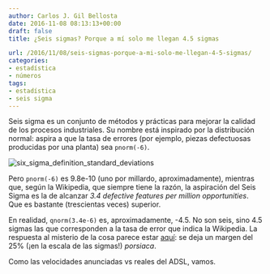 ```yaml
---
author: Carlos J. Gil Bellosta
date: 2016-11-08 08:13:13+00:00
draft: false
title: ¿Seis sigmas? Porque a mí solo me llegan 4.5 sigmas

url: /2016/11/08/seis-sigmas-porque-a-mi-solo-me-llegan-4-5-sigmas/
categories:
- estadística
- números
tags:
- estadística
- seis sigma
---
```


Seis sigma es un conjunto de métodos y prácticas para mejorar la calidad de los procesos industriales. Su nombre está inspirado por la distribución normal: aspira a que la tasa de errores (por ejemplo, piezas defectuosas producidas por una planta) sea `pnorm(-6)`.

![six_sigma_definition_standard_deviations](/wp-uploads/2016/11/six_sigma_definition_standard_deviations.jpg)


Pero `pnorm(-6)` es 9.8e-10 (uno por millardo, aproximadamente), mientras que, según la Wikipedia, que siempre tiene la razón, la aspiración del Seis Sigma es la de alcanzar _3.4 defective features per million opportunities_. Que es bastante (trescientas veces) superior.

En realidad, `qnorm(3.4e-6)` es, aproximadamente, -4.5. No son seis, sino 4.5 sigmas las que corresponden a la tasa de error que indica la Wikipedia. La respuesta al misterio de la cosa parece estar [aquí](https://www.isixsigma.com/ask-dr-mikel-harry/ask-six-sigma-methodology/where-did-name-six-sigma-come/): se deja un margen del 25% (¡en la escala de las sigmas!) _porsiaca_.

Como las velocidades anunciadas vs reales del ADSL, vamos.
